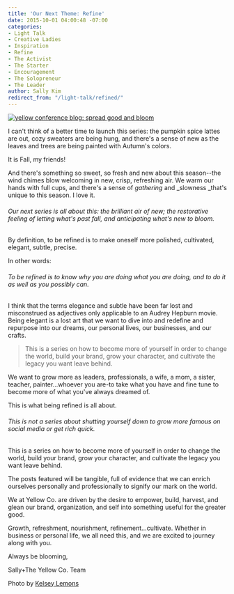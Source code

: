 ```yaml
---
title: 'Our Next Theme: Refine'
date: 2015-10-01 04:00:48 -07:00
categories:
- Light Talk
- Creative Ladies
- Inspiration
- Refine
- The Activist
- The Starter
- Encouragement
- The Solopreneur
- The Leader
author: Sally Kim
redirect_from: "/light-talk/refined/"
---
```


[![yellow conference blog: spread good and bloom](https://yellow-blog-images.imgix.net/2015/09/kelseypicforrefine-copy.jpg)](https://yellow-blog-images.imgix.net/2015/09/kelseypicforrefine-copy.jpg)

I can't think of a better time to launch this series: the pumpkin spice lattes are out, cozy sweaters are being hung, and there's a sense of new as the leaves and trees are being painted with Autumn's colors.

It is Fall, my friends!

And there's something so sweet, so fresh and new about this season--the wind chimes blow welcoming in new, crisp, refreshing air. We warm our hands with full cups, and there's a sense of *gathering* and \_slowness _that's unique to this season. I love it.

###### Our next series is all about this: the brilliant air of new; the restorative feeling of letting what's past fall, and anticipating what's new to bloom.

By definition, to be refined is to make oneself more polished, cultivated, elegant, subtle, precise.

In other words:

###### To be refined is to know why you are doing what you are doing, and to do it as well as you possibly can.

I think that the terms elegance and subtle have been far lost and misconstrued as adjectives only applicable to an Audrey Hepburn movie. Being elegant is a lost art that we want to dive into and redefine and repurpose into our dreams, our personal lives, our businesses, and our crafts.

> This is a series on how to become more of yourself in order to change the world, build your brand, grow your character, and cultivate the legacy you want leave behind.

We want to grow more as leaders, professionals, a wife, a mom, a sister, teacher, painter...whoever you are-to take what you have and fine tune to become more of what you've always dreamed of.

This is what being refined is all about.

###### This is not a series about shutting yourself down to grow more famous on social media or get rich quick.

This is a series on how to become more of yourself in order to change the world, build your brand, grow your character, and cultivate the legacy you want leave behind.

The posts featured will be tangible, full of evidence that we can enrich ourselves personally and professionally to signify our mark on the world.

We at Yellow Co. are driven by the desire to empower, build, harvest, and glean our brand, organization, and self into something useful for the greater good.

Growth, refreshment, nourishment, refinement...cultivate. Whether in business or personal life, we all need this, and we are excited to journey along with you.

Always be blooming,

Sally+The Yellow Co. Team

Photo by [Kelsey Lemons](http://sheinthemaking.blogspot.com/)
